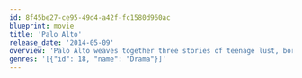 ```yaml
---
id: 8f45be27-ce95-49d4-a42f-fc1580d960ac
blueprint: movie
title: 'Palo Alto'
release_date: '2014-05-09'
overview: 'Palo Alto weaves together three stories of teenage lust, boredom, and self-destruction: shy, sensitive April, torn between an illicit flirtation with her soccer coach and an unrequited crush on sweet stoner Teddy; Emily, who offers sexual favors to any boy to cross her path; and the increasingly dangerous exploits of Teddy and his best friend Fred, whose behavior may or may not be sociopathic.'
genres: '[{"id": 18, "name": "Drama"}]'
---
```

